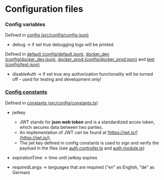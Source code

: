 # Configuration files

### Config variables

Defined in [config (src/config/config.json)](https://github.com/PBL-Pick-By-Light/BE-Backend/blob/development/src/config/config.json)

+ debug → if set true debugging logs will be printed

Defined in [default (config/default.json)](https://github.com/PBL-Pick-By-Light/BE-Backend/blob/development/config/default.json), [docker_dev (config/docker_dev.json)](https://github.com/PBL-Pick-By-Light/BE-Backend/blob/development/config/docker_dev.json), [docker_prod (config/docker_prod.json)](https://github.com/PBL-Pick-By-Light/BE-Backend/blob/development/config/docker_prod.json) and [test (config/test.json)](https://github.com/PBL-Pick-By-Light/BE-Backend/blob/development/config/test.json)

+ disableAuth → if set true any authorization functionality will be turned off - used for testing and development only!

### [Config constants](https://github.com/PBL-Pick-By-Light/BE-Backend/blob/development/src/config/constants.ts)

Defined in [constants (src/config/constants.ts)](https://github.com/PBL-Pick-By-Light/BE-Backend/blob/development/src/config/constants.ts)

+ jwtkey
    * JWT stands for **json web token** and is a standardized acces token, which secures data between two parties.
    * An implementation of JWT can be found at [https://jwt.io/](https://jwt.io/).
    * The jwt key defined in config constants is used to sign and verify the payload in the files (see [auth.controller.ts](https://github.com/PBL-Pick-By-Light/BE-Backend/blob/development/src/controllers/auth.controller.ts) and [auth.module.ts](https://github.com/PBL-Pick-By-Light/BE-Backend/blob/development/src/modules/auth/auth.module.ts))

+ expirationTime → time until jwtkey expires
+ requiredLangs → languages that are required ("en" as English, "de" as German)
